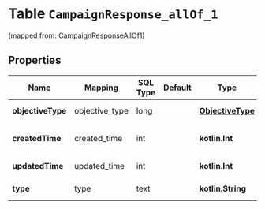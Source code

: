 
# Table `CampaignResponse_allOf_1`
(mapped from: CampaignResponseAllOf1)

## Properties
Name | Mapping | SQL Type | Default | Type | Description | Notes
---- | ------- | -------- | ------- | ---- | ----------- | -----
**objectiveType** | objective_type | long |  | [**ObjectiveType**](ObjectiveType.md) |  |  [optional] [foreignkey]
**createdTime** | created_time | int |  | **kotlin.Int** | Campaign creation time. Unix timestamp in seconds. |  [optional]
**updatedTime** | updated_time | int |  | **kotlin.Int** | UTC timestamp. Last update time. |  [optional]
**type** | type | text |  | **kotlin.String** | Always \&quot;campaign\&quot;. |  [optional]






